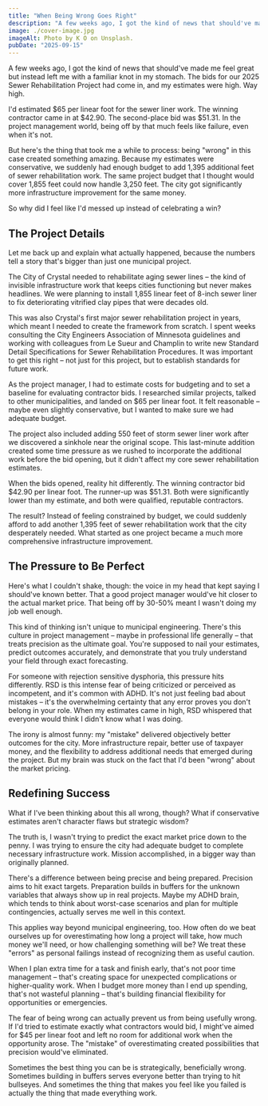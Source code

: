 ```yaml
---
title: "When Being Wrong Goes Right"
description: "A few weeks ago, I got the kind of news that should've made me feel great but instead left me with a familiar knot in my stomach. The bids for our 2025 Sewer Rehabilitation Project had come in, and my estimates were high. Way high."
image: ./cover-image.jpg
imageAlt: Photo by K O on Unsplash.
pubDate: "2025-09-15"
---
```


A few weeks ago, I got the kind of news that should've made me feel great but instead left me with a familiar knot in my stomach. The bids for our 2025 Sewer Rehabilitation Project had come in, and my estimates were high. Way high.

I'd estimated $65 per linear foot for the sewer liner work. The winning contractor came in at $42.90. The second-place bid was $51.31. In the project management world, being off by that much feels like failure, even when it's not.

But here's the thing that took me a while to process: being "wrong" in this case created something amazing. Because my estimates were conservative, we suddenly had enough budget to add 1,395 additional feet of sewer rehabilitation work. The same project budget that I thought would cover 1,855 feet could now handle 3,250 feet. The city got significantly more infrastructure improvement for the same money.

So why did I feel like I'd messed up instead of celebrating a win?

## The Project Details

Let me back up and explain what actually happened, because the numbers tell a story that's bigger than just one municipal project.

The City of Crystal needed to rehabilitate aging sewer lines – the kind of invisible infrastructure work that keeps cities functioning but never makes headlines. We were planning to install 1,855 linear feet of 8-inch sewer liner to fix deteriorating vitrified clay pipes that were decades old.

This was also Crystal's first major sewer rehabilitation project in years, which meant I needed to create the framework from scratch. I spent weeks consulting the City Engineers Association of Minnesota guidelines and working with colleagues from Le Sueur and Champlin to write new Standard Detail Specifications for Sewer Rehabilitation Procedures. It was important to get this right – not just for this project, but to establish standards for future work.

As the project manager, I had to estimate costs for budgeting and to set a baseline for evaluating contractor bids. I researched similar projects, talked to other municipalities, and landed on $65 per linear foot. It felt reasonable – maybe even slightly conservative, but I wanted to make sure we had adequate budget.

The project also included adding 550 feet of storm sewer liner work after we discovered a sinkhole near the original scope. This last-minute addition created some time pressure as we rushed to incorporate the additional work before the bid opening, but it didn't affect my core sewer rehabilitation estimates.

When the bids opened, reality hit differently. The winning contractor bid $42.90 per linear foot. The runner-up was $51.31. Both were significantly lower than my estimate, and both were qualified, reputable contractors.

The result? Instead of feeling constrained by budget, we could suddenly afford to add another 1,395 feet of sewer rehabilitation work that the city desperately needed. What started as one project became a much more comprehensive infrastructure improvement.

## The Pressure to Be Perfect

Here's what I couldn't shake, though: the voice in my head that kept saying I should've known better. That a good project manager would've hit closer to the actual market price. That being off by 30-50% meant I wasn't doing my job well enough.

This kind of thinking isn't unique to municipal engineering. There's this culture in project management – maybe in professional life generally – that treats precision as the ultimate goal. You're supposed to nail your estimates, predict outcomes accurately, and demonstrate that you truly understand your field through exact forecasting.

For someone with rejection sensitive dysphoria, this pressure hits differently. RSD is this intense fear of being criticized or perceived as incompetent, and it's common with ADHD. It's not just feeling bad about mistakes – it's the overwhelming certainty that any error proves you don't belong in your role. When my estimates came in high, RSD whispered that everyone would think I didn't know what I was doing.

The irony is almost funny: my "mistake" delivered objectively better outcomes for the city. More infrastructure repair, better use of taxpayer money, and the flexibility to address additional needs that emerged during the project. But my brain was stuck on the fact that I'd been "wrong" about the market pricing.

## Redefining Success

What if I've been thinking about this all wrong, though? What if conservative estimates aren't character flaws but strategic wisdom?

The truth is, I wasn't trying to predict the exact market price down to the penny. I was trying to ensure the city had adequate budget to complete necessary infrastructure work. Mission accomplished, in a bigger way than originally planned.

There's a difference between being precise and being prepared. Precision aims to hit exact targets. Preparation builds in buffers for the unknown variables that always show up in real projects. Maybe my ADHD brain, which tends to think about worst-case scenarios and plan for multiple contingencies, actually serves me well in this context.

This applies way beyond municipal engineering, too. How often do we beat ourselves up for overestimating how long a project will take, how much money we'll need, or how challenging something will be? We treat these "errors" as personal failings instead of recognizing them as useful caution.

When I plan extra time for a task and finish early, that's not poor time management – that's creating space for unexpected complications or higher-quality work. When I budget more money than I end up spending, that's not wasteful planning – that's building financial flexibility for opportunities or emergencies.

The fear of being wrong can actually prevent us from being usefully wrong. If I'd tried to estimate exactly what contractors would bid, I might've aimed for $45 per linear foot and left no room for additional work when the opportunity arose. The "mistake" of overestimating created possibilities that precision would've eliminated.

Sometimes the best thing you can be is strategically, beneficially wrong. Sometimes building in buffers serves everyone better than trying to hit bullseyes. And sometimes the thing that makes you feel like you failed is actually the thing that made everything work.
